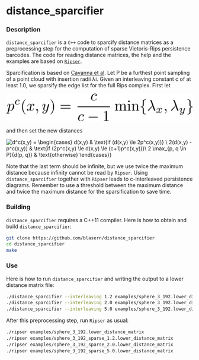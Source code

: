 # distance_sparcifier

### Description 
`distance_sparcifier` is a `C++` code to sparcify distance
matrices as a preprocessing step for the computation of sparse
Vietoris-Rips persistence barcodes. The code for reading distance
matrices, the help and the examples are based on
[`Ripser`](https://github.com/Ripser).

Sparcification is based on [Cavanna et al](https://arxiv.org/abs/1506.03797). Let P be a furthest point
sampling of a point cloud with insertion radii λi. Given an
interleaving constant c of at least 1.0, we sparsify the edge list for the full Rips complex. First let

![p^c(x,y) = \frac{c}{c-1}  \min \{\lambda_x, \lambda_y \}](formulas/pc.png)

and then set the new distances

![d^c(x,y) =
  \begin{cases}
    d(x,y) & \text{if \(d(x,y) \le 2p^c(x,y)\)} \\
    2(d(x,y) - p^c(x,y)) & \text{if \(2p^c(x,y) \le d(x,y) \le (c+1)p^c(x,y)\)}\\
    2 \max_{p, q \in P}{d(p, q)} & \text{otherwise} 
  \end{cases}}
](formulas/dc.png)

Note that the last term should be infinite, but we use twice the maximum distance because infinity cannot be read by `Ripser`. Using `distance_sparcifier` together with `Ripser` leads to c-interleaved persistence diagrams. Remember to use a threshold between the maximum distance and twice the maximum distance for the sparsification to save time. 

### Building

`distance_sparcifier` requires a C++11 compiler. Here is how to obtain and build `distance_sparcifier`:

```sh
git clone https://github.com/blasern/distance_sparcifier
cd distance_sparcifier
make
```

### Use

Here is how to run `distance_sparcifier` and writing the output to a lower distance matrix file:

```sh
./distance_sparcifier --interleaving 1.2 examples/sphere_3_192.lower_distance_matrix > examples/sphere_3_192_sparse_1.2.lower_distance_matrix
./distance_sparcifier --interleaving 2.0 examples/sphere_3_192.lower_distance_matrix > examples/sphere_3_192_sparse_2.0.lower_distance_matrix
./distance_sparcifier --interleaving 5.0 examples/sphere_3_192.lower_distance_matrix > examples/sphere_3_192_sparse_5.0.lower_distance_matrix
```

After this preprocessing step, run `Ripser` as usual: 
```sh
./ripser examples/sphere_3_192.lower_distance_matrix
./ripser examples/sphere_3_192_sparse_1.2.lower_distance_matrix 
./ripser examples/sphere_3_192_sparse_2.0.lower_distance_matrix
./ripser examples/sphere_3_192_sparse_5.0.lower_distance_matrix
```
